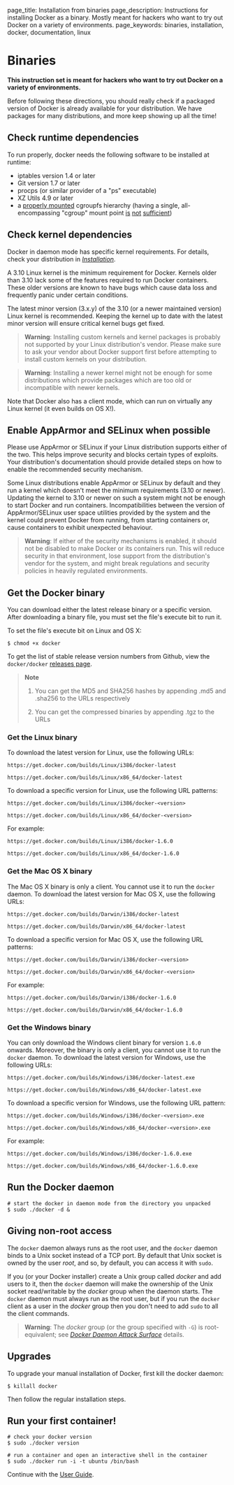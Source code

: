 page_title: Installation from binaries
page_description: Instructions for installing Docker as a binary. Mostly meant for hackers who want to try out Docker on a variety of environments.
page_keywords: binaries, installation, docker, documentation, linux

# Binaries

**This instruction set is meant for hackers who want to try out Docker
on a variety of environments.**

Before following these directions, you should really check if a packaged
version of Docker is already available for your distribution. We have
packages for many distributions, and more keep showing up all the time!

## Check runtime dependencies

To run properly, docker needs the following software to be installed at
runtime:

 - iptables version 1.4 or later
 - Git version 1.7 or later
 - procps (or similar provider of a "ps" executable)
 - XZ Utils 4.9 or later
 - a [properly mounted](
   https://github.com/tianon/cgroupfs-mount/blob/master/cgroupfs-mount)
   cgroupfs hierarchy (having a single, all-encompassing "cgroup" mount
   point [is](https://github.com/docker/docker/issues/2683)
   [not](https://github.com/docker/docker/issues/3485)
   [sufficient](https://github.com/docker/docker/issues/4568))

## Check kernel dependencies

Docker in daemon mode has specific kernel requirements. For details,
check your distribution in [*Installation*](../#installation-list).

A 3.10 Linux kernel is the minimum requirement for Docker.
Kernels older than 3.10 lack some of the features required to run Docker
containers. These older versions are known to have bugs which cause data loss
and frequently panic under certain conditions.

The latest minor version (3.x.y) of the 3.10 (or a newer maintained version)
Linux kernel is recommended. Keeping the kernel up to date with the latest
minor version will ensure critical kernel bugs get fixed.

> **Warning**:
> Installing custom kernels and kernel packages is probably not
> supported by your Linux distribution's vendor. Please make sure to
> ask your vendor about Docker support first before attempting to
> install custom kernels on your distribution.

> **Warning**:
> Installing a newer kernel might not be enough for some distributions
> which provide packages which are too old or incompatible with
> newer kernels.

Note that Docker also has a client mode, which can run on virtually any
Linux kernel (it even builds on OS X!).

## Enable AppArmor and SELinux when possible

Please use AppArmor or SELinux if your Linux distribution supports
either of the two. This helps improve security and blocks certain
types of exploits. Your distribution's documentation should provide
detailed steps on how to enable the recommended security mechanism.

Some Linux distributions enable AppArmor or SELinux by default and
they run a kernel which doesn't meet the minimum requirements (3.10
or newer). Updating the kernel to 3.10 or newer on such a system
might not be enough to start Docker and run containers.
Incompatibilities between the version of AppArmor/SELinux user
space utilities provided by the system and the kernel could prevent
Docker from running, from starting containers or, cause containers to
exhibit unexpected behaviour.

> **Warning**:
> If either of the security mechanisms is enabled, it should not be
> disabled to make Docker or its containers run. This will reduce
> security in that environment, lose support from the distribution's
> vendor for the system, and might break regulations and security
> policies in heavily regulated environments.

## Get the Docker binary

You can download either the latest release binary or a specific version.
After downloading a binary file, you must set the file's execute bit to run it.

To set the file's execute bit on Linux and OS X:

    $ chmod +x docker

To get the list of stable release version numbers from Github, view the
`docker/docker` [releases page](https://github.com/docker/docker/releases). 

> **Note**
>
> 1) You can get the MD5 and SHA256 hashes by appending .md5 and .sha256 to the URLs respectively
>
> 2) You can get the compressed binaries by appending .tgz to the URLs

### Get the Linux binary

To download the latest version for Linux, use the
following URLs:

    https://get.docker.com/builds/Linux/i386/docker-latest
    
    https://get.docker.com/builds/Linux/x86_64/docker-latest

To download a specific version for Linux, use the
following URL patterns:

    https://get.docker.com/builds/Linux/i386/docker-<version>
    
    https://get.docker.com/builds/Linux/x86_64/docker-<version>

For example:

    https://get.docker.com/builds/Linux/i386/docker-1.6.0

    https://get.docker.com/builds/Linux/x86_64/docker-1.6.0


### Get the Mac OS X binary

The Mac OS X binary is only a client. You cannot use it to run the `docker`
daemon. To download the latest version for Mac OS X, use the following URLs:

    https://get.docker.com/builds/Darwin/i386/docker-latest
    
    https://get.docker.com/builds/Darwin/x86_64/docker-latest

To download a specific version for Mac OS X, use the
following URL patterns:

    https://get.docker.com/builds/Darwin/i386/docker-<version>
    
    https://get.docker.com/builds/Darwin/x86_64/docker-<version>

For example:

    https://get.docker.com/builds/Darwin/i386/docker-1.6.0

    https://get.docker.com/builds/Darwin/x86_64/docker-1.6.0

### Get the Windows binary
 
You can only download the Windows client binary for version `1.6.0` onwards.
Moreover, the binary is only a client, you cannot use it to run the `docker` daemon.
To download the latest version for Windows, use the following URLs:

    https://get.docker.com/builds/Windows/i386/docker-latest.exe
    
    https://get.docker.com/builds/Windows/x86_64/docker-latest.exe

To download a specific version for Windows, use the following URL pattern:

    https://get.docker.com/builds/Windows/i386/docker-<version>.exe
    
    https://get.docker.com/builds/Windows/x86_64/docker-<version>.exe

For example:

    https://get.docker.com/builds/Windows/i386/docker-1.6.0.exe

    https://get.docker.com/builds/Windows/x86_64/docker-1.6.0.exe


## Run the Docker daemon

    # start the docker in daemon mode from the directory you unpacked
    $ sudo ./docker -d &

## Giving non-root access

The `docker` daemon always runs as the root user, and the `docker`
daemon binds to a Unix socket instead of a TCP port. By default that
Unix socket is owned by the user *root*, and so, by default, you can
access it with `sudo`.

If you (or your Docker installer) create a Unix group called *docker*
and add users to it, then the `docker` daemon will make the ownership of
the Unix socket read/writable by the *docker* group when the daemon
starts. The `docker` daemon must always run as the root user, but if you
run the `docker` client as a user in the *docker* group then you don't
need to add `sudo` to all the client commands.

> **Warning**: 
> The *docker* group (or the group specified with `-G`) is root-equivalent;
> see [*Docker Daemon Attack Surface*](
> /articles/security/#docker-daemon-attack-surface) details.

## Upgrades

To upgrade your manual installation of Docker, first kill the docker
daemon:

    $ killall docker

Then follow the regular installation steps.

## Run your first container!

    # check your docker version
    $ sudo ./docker version

    # run a container and open an interactive shell in the container
    $ sudo ./docker run -i -t ubuntu /bin/bash

Continue with the [User Guide](/userguide/).
